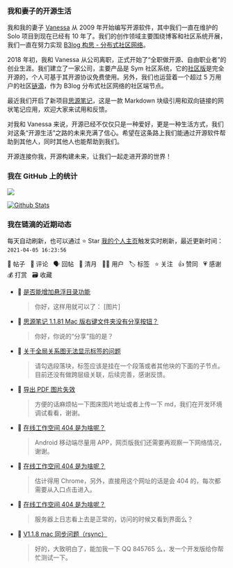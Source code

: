 ### 我和妻子的开源生活

我和我的妻子 [Vanessa](https://github.com/Vanessa219) 从 2009 年开始编写开源软件，其中我们一直在维护的 Solo 项目到现在已经有 10 年了。我们的创作领域主要围绕博客和社区系统开展，我们一直在努力实现 [B3log 构思 - 分布式社区网络](https://ld246.com/article/1546941897596)。

2018 年初，我和 Vanessa 从公司离职，正式开始了“全职做开源、自由职业者”的创业生涯。我们建立了一家公司，主要产品是 Sym 社区系统，它的[社区版](https://github.com/88250/symphony)是完全开源的，个人可基于其开源协议免费使用。另外，我们也运营着一个超过 5 万用户的社区[链滴](https://ld246.com)，作为 B3log 分布式社区网络的社区端节点。

最近我们开启了新项目[思源笔记](https://github.com/siyuan-note/siyuan)，这是一款 Markdown 块级引用和双向链接的网状笔记应用，欢迎大家来试用和反馈。

对我和 Vanessa 来说，开源已经不仅仅只是一种爱好，更是一种生活方式，我们对这条“开源生活”之路的未来充满了信心。希望在这条路上我们能通过开源软件帮助到其他人，同时其他人也能帮助到我们。

开源连接你我，开源构建未来，让我们一起走进开源的世界！

### 我在 GitHub 上的统计

<a title="Hits" target="_blank" href="https://github.com/88250/88250"><img src="https://hits.b3log.org/88250/88250.svg"></a>

[![Github Stats](https://github-readme-stats.vercel.app/api?username=88250&theme=tokyonight&show_icons=true)](https://github.com/88250)

<!--events start -->

### 我在链滴的近期动态

每天自动刷新，也可以通过 ⭐️ Star [我的个人主页](https://github.com/88250/88250)触发实时刷新，最近更新时间：`2021-04-05 16:23:56`

📝 帖子 &nbsp; 💬 评论 &nbsp; 🗣 回帖 &nbsp; 🌙 清月 &nbsp; 👨‍💻 用户 &nbsp; 🏷️ 标签 &nbsp; ⭐️ 关注 &nbsp; 👍 赞同 &nbsp; 💗 感谢 &nbsp; 💰 打赏 &nbsp; 🗃 收藏

* 💬 [是否能增加悬浮目录功能](https://ld246.com/article/1617604892046/comment/1617605632184#comments)

  > 你好，这样用就可以了： [图片]
* 💬 [思源笔记 1.1.81 Mac 版右键文件夹没有分享按钮？](https://ld246.com/article/1617601701136/comment/1617605558821#comments)

  > 你好，你说的“分享”指的是？
* 💬 [关于全局关系图无法显示标签的问题](https://ld246.com/article/1617592689651/comment/1617597607433#comments)

  > 请勾选段落块，标签应该是挂在一个段落或者其他块的下面的子节点。目前还没有做跨层级关联，后续完善，感谢反馈。
* 💬 [导出 PDF 图片失效](https://ld246.com/article/1617455674710/comment/1617595151464#comments)

  > 方便的话麻烦帖一下图床图片地址或者上传一下 md，我们在开发环境调试看看，谢谢。
* 💬 [在线工作空间 404 是为啥呢？](https://ld246.com/article/1617503586575/comment/1617530139298#comments)

  > Android 移动端尽量用 APP，网页版我们还需要再观察一下网络情况，谢谢。
* 💬 [在线工作空间 404 是为啥呢？](https://ld246.com/article/1617503586575/comment/1617506729957#comments)

  > 估计得用 Chrome，另外，直接用这个网址的话是会 404 的，每次都需要从入口点击进入。
* 💬 [在线工作空间 404 是为啥呢？](https://ld246.com/article/1617503586575/comment/1617504356283#comments)

  > 服务器上日志看上去是正常的，访问的时候又看到界面么？
* 💬 [V1.1.8 mac 同步问题（rsync）](https://ld246.com/article/1617489986627/comment/1617498844306#comments)

  > 好的，大致明白了，能加我一下 QQ 845765 么，发一个开发版给你帮忙测试一下。


<!--events end -->
